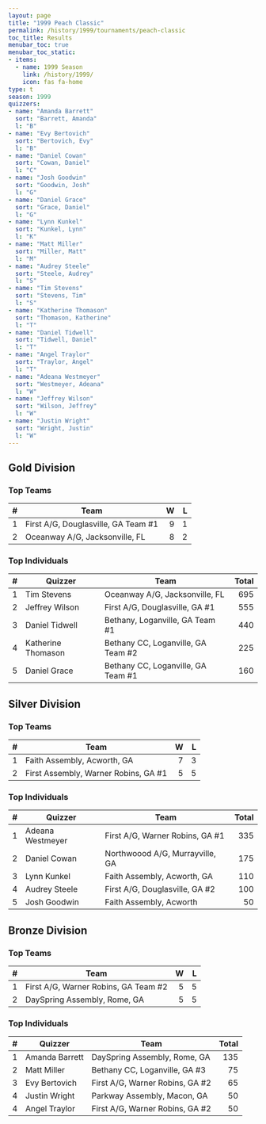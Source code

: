 ```yaml
---
layout: page
title: "1999 Peach Classic"
permalink: /history/1999/tournaments/peach-classic
toc_title: Results
menubar_toc: true
menubar_toc_static:
- items:
  - name: 1999 Season
    link: /history/1999/
    icon: fas fa-home
type: t
season: 1999
quizzers:
- name: "Amanda Barrett"
  sort: "Barrett, Amanda"
  l: "B"
- name: "Evy Bertovich"
  sort: "Bertovich, Evy"
  l: "B"
- name: "Daniel Cowan"
  sort: "Cowan, Daniel"
  l: "C"
- name: "Josh Goodwin"
  sort: "Goodwin, Josh"
  l: "G"
- name: "Daniel Grace"
  sort: "Grace, Daniel"
  l: "G"
- name: "Lynn Kunkel"
  sort: "Kunkel, Lynn"
  l: "K"
- name: "Matt Miller"
  sort: "Miller, Matt"
  l: "M"
- name: "Audrey Steele"
  sort: "Steele, Audrey"
  l: "S"
- name: "Tim Stevens"
  sort: "Stevens, Tim"
  l: "S"
- name: "Katherine Thomason"
  sort: "Thomason, Katherine"
  l: "T"
- name: "Daniel Tidwell"
  sort: "Tidwell, Daniel"
  l: "T"
- name: "Angel Traylor"
  sort: "Traylor, Angel"
  l: "T"
- name: "Adeana Westmeyer"
  sort: "Westmeyer, Adeana"
  l: "W"
- name: "Jeffrey Wilson"
  sort: "Wilson, Jeffrey"
  l: "W"
- name: "Justin Wright"
  sort: "Wright, Justin"
  l: "W"
---
```


## Gold Division

### Top Teams

|    # | Team                                |    W |    L |
| ---: | ----------------------------------- | ---: | ---: |
|    1 | First A/G, Douglasville, GA Team #1 |    9 |    1 |
|    2 | Oceanway A/G, Jacksonville, FL      |    8 |    2 |

### Top Individuals

|    # | Quizzer            | Team                               | Total |
| ---: | ------------------ | ---------------------------------- | ----: |
|    1 | Tim Stevens        | Oceanway A/G, Jacksonville, FL     |   695 |
|    2 | Jeffrey Wilson     | First A/G, Douglasville, GA #1     |   555 |
|    3 | Daniel Tidwell     | Bethany, Loganville, GA Team #1    |   440 |
|    4 | Katherine Thomason | Bethany CC, Loganville, GA Team #2 |   225 |
|    5 | Daniel Grace       | Bethany CC, Loganville, GA Team #1 |   160 |

## Silver Division

### Top Teams

|    # | Team                                 |    W |    L |
| ---: | ------------------------------------ | ---: | ---: |
|    1 | Faith Assembly, Acworth, GA          |    7 |    3 |
|    2 | First Assembly, Warner Robins, GA #1 |    5 |    5 |

### Top Individuals

|    # | Quizzer          | Team                            | Total |
| ---: | ---------------- | ------------------------------- | ----: |
|    1 | Adeana Westmeyer | First A/G, Warner Robins, GA #1 |   335 |
|    2 | Daniel Cowan     | Northwoood A/G, Murrayville, GA |   175 |
|    3 | Lynn Kunkel      | Faith Assembly, Acworth, GA     |   110 |
|    4 | Audrey Steele    | First A/G, Douglasville, GA #2  |   100 |
|    5 | Josh Goodwin     | Faith Assembly, Acworth         |    50 |

## Bronze Division

### Top Teams

|    # | Team                                 |    W |    L |
| ---: | ------------------------------------ | ---: | ---: |
|    1 | First A/G, Warner Robins, GA Team #2 |    5 |    5 |
|    2 | DaySpring Assembly, Rome, GA         |    5 |    5 |

### Top Individuals

|    # | Quizzer        | Team                            | Total |
| ---: | -------------- | ------------------------------- | ----: |
|    1 | Amanda Barrett | DaySpring Assembly, Rome, GA    |   135 |
|    2 | Matt Miller    | Bethany CC, Loganville, GA #3   |    75 |
|    3 | Evy Bertovich  | First A/G, Warner Robins, GA #2 |    65 |
|    4 | Justin Wright  | Parkway Assembly, Macon, GA     |    50 |
|    4 | Angel Traylor  | First A/G, Warner Robins, GA #2 |    50 |